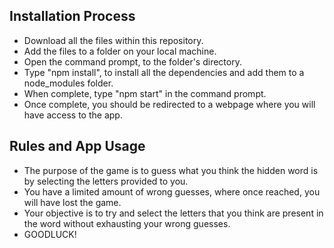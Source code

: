 ## Installation Process

* Download all the files within this repository.
* Add the files to a folder on your local machine.
* Open the command prompt, to the folder's directory.
* Type "npm install", to install all the dependencies and add them to a node_modules folder.
* When complete, type "npm start" in the command prompt.
* Once complete, you should be redirected to a webpage where you will have access to the app.

## Rules and App Usage
* The purpose of the game is to guess what you think the hidden word is by selecting the letters provided to you.
* You have a limited amount of wrong guesses, where once reached, you will have lost the game.
* Your objective is to try and select the letters that you think are present in the word without exhausting your wrong guesses.
* GOODLUCK!
